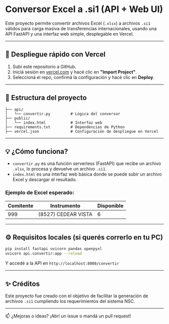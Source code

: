 # Conversor Excel a .si1 (API + Web UI)

Este proyecto permite convertir archivos Excel (`.xlsx`) a archivos `.si1` válidos para carga masiva de transferencias internacionales, usando una API FastAPI y una interfaz web simple, desplegable en Vercel.

---

## 🚀 Despliegue rápido con Vercel

1. Subí este repositorio a GitHub.
2. Iniciá sesión en [vercel.com](https://vercel.com) y hacé clic en **"Import Project"**.
3. Seleccioná el repo, confirmá la configuración y hacé clic en **Deploy**.

---

## 📁 Estructura del proyecto

```
├── api/
│   └── convertir.py         # Lógica del conversor
├── public/
│   └── index.html           # Interfaz web
├── requirements.txt         # Dependencias de Python
├── vercel.json              # Configuración de despliegue en Vercel
```

---

## 💡 ¿Cómo funciona?

- `convertir.py` es una función serverless (FastAPI) que recibe un archivo `.xlsx`, lo procesa y devuelve un archivo `.si1`.
- `index.html` es una interfaz web básica donde se puede subir un archivo Excel y descargar el resultado.

### Ejemplo de Excel esperado:
| Comitente | Instrumento            | Disponible |
|-----------|-------------------------|------------|
| 999       | (8527) CEDEAR VISTA     | 6          |

---

## ⚙️ Requisitos locales (si querés correrlo en tu PC)

```bash
pip install fastapi uvicorn pandas openpyxl
uvicorn api.convertir:app --reload
```

Y accedé a la API en `http://localhost:8000/convertir`

---

## ✨ Créditos
Este proyecto fue creado con el objetivo de facilitar la generación de archivos `.si1` cumpliendo los requerimientos del sistema NSC.

---

📫 ¿Mejoras o ideas? ¡Abrí un issue o mandá un pull request!
